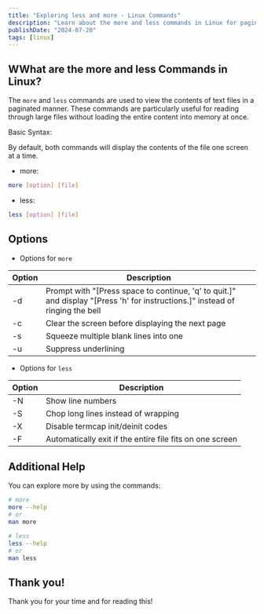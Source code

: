```yaml
---
title: "Exploring less and more - Linux Commands"
description: "Learn about the more and less commands in Linux for paginating file content. Discover their basic syntax, options, and how to get additional help."
publishDate: "2024-07-20"
tags: [linux]
---
```


## WWhat are the more and less Commands in Linux?

The `more` and `less` commands are used to view the contents of text files in a paginated manner. These commands are particularly useful for reading through large files without loading the entire content into memory at once.

Basic Syntax:

By default, both commands will display the contents of the file one screen at a time.

- more:

```bash
more [option] [file]
```

- less:

```bash
less [option] [file]
```

## Options

- Options for `more`

| Option | Description                                                                                                                   |
| ------ | ----------------------------------------------------------------------------------------------------------------------------- |
| -d     | Prompt with "[Press space to continue, 'q' to quit.]" and display "[Press 'h' for instructions.]" instead of ringing the bell |
| -c     | Clear the screen before displaying the next page                                                                              |
| -s     | Squeeze multiple blank lines into one                                                                                         |
| -u     | Suppress underlining                                                                                                          |

- Options for `less`

| Option | Description                                              |
| ------ | -------------------------------------------------------- |
| -N     | Show line numbers                                        |
| -S     | Chop long lines instead of wrapping                      |
| -X     | Disable termcap init/deinit codes                        |
| -F     | Automatically exit if the entire file fits on one screen |

## Additional Help

You can explore more by using the commands:

```bash
# more
more --help
# or
man more

# less
less --help
# or
man less
```

## Thank you!

Thank you for your time and for reading this!
